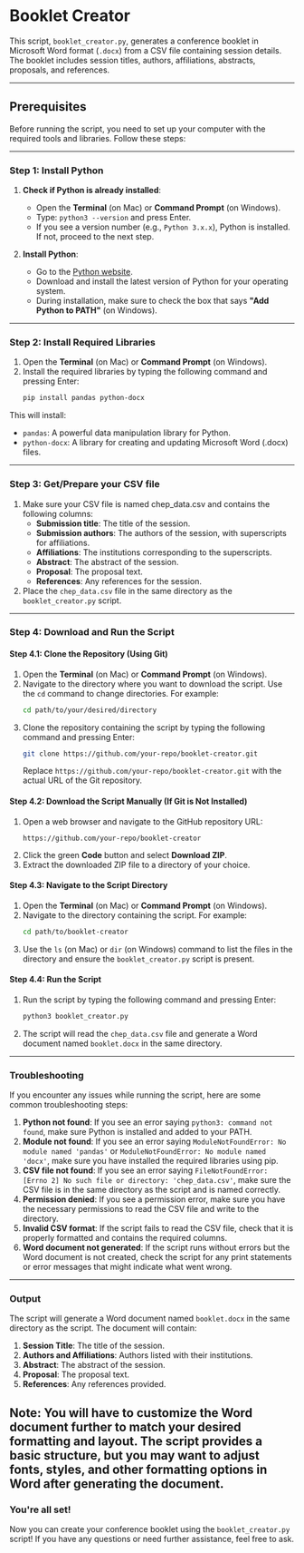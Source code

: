 # Booklet Creator

This script, `booklet_creator.py`, generates a conference booklet in Microsoft Word format (`.docx`) from a CSV file containing session details. The booklet includes session titles, authors, affiliations, abstracts, proposals, and references.

---

## Prerequisites

Before running the script, you need to set up your computer with the required tools and libraries. Follow these steps:

---

### Step 1: Install Python

1. **Check if Python is already installed**:
   - Open the **Terminal** (on Mac) or **Command Prompt** (on Windows).
   - Type: `python3 --version` and press Enter.
   - If you see a version number (e.g., `Python 3.x.x`), Python is installed. If not, proceed to the next step.

2. **Install Python**:
   - Go to the [Python website](https://www.python.org/downloads/).
   - Download and install the latest version of Python for your operating system.
   - During installation, make sure to check the box that says **"Add Python to PATH"** (on Windows).

---

### Step 2: Install Required Libraries

1. Open the **Terminal** (on Mac) or **Command Prompt** (on Windows).
2. Install the required libraries by typing the following command and pressing Enter:
   ```bash
   pip install pandas python-docx
    ```

This will install:
- `pandas`: A powerful data manipulation library for Python.
- `python-docx`: A library for creating and updating Microsoft Word (.docx) files.

---

### Step 3: Get/Prepare your CSV file
1. Make sure your CSV file is named chep_data.csv and contains the following columns:
    - **Submission title**: The title of the session.
    - **Submission authors**: The authors of the session, with superscripts for affiliations.
    - **Affiliations**: The institutions corresponding to the superscripts.
    - **Abstract**: The abstract of the session.
    - **Proposal**: The proposal text.
    - **References**: Any references for the session.
  2. Place the `chep_data.csv` file in the same directory as the `booklet_creator.py` script.

---

### Step 4: Download and Run the Script

#### Step 4.1: Clone the Repository (Using Git)
1. Open the **Terminal** (on Mac) or **Command Prompt** (on Windows).
2. Navigate to the directory where you want to download the script. Use the `cd` command to change directories. For example:
   ```bash
   cd path/to/your/desired/directory
   ```
3. Clone the repository containing the script by typing the following command and pressing Enter:
   ```bash
   git clone https://github.com/your-repo/booklet-creator.git
   ```
   Replace `https://github.com/your-repo/booklet-creator.git` with the actual URL of the Git repository.

#### Step 4.2: Download the Script Manually (If Git is Not Installed)
1. Open a web browser and navigate to the GitHub repository URL:
   ```
   https://github.com/your-repo/booklet-creator
   ```
2. Click the green **Code** button and select **Download ZIP**.
3. Extract the downloaded ZIP file to a directory of your choice.

#### Step 4.3: Navigate to the Script Directory
1. Open the **Terminal** (on Mac) or **Command Prompt** (on Windows).
2. Navigate to the directory containing the script. For example:
   ```bash
   cd path/to/booklet-creator
   ```
3. Use the `ls` (on Mac) or `dir` (on Windows) command to list the files in the directory and ensure the `booklet_creator.py` script is present.

#### Step 4.4: Run the Script
1. Run the script by typing the following command and pressing Enter:
   ```bash
   python3 booklet_creator.py
   ```
2. The script will read the `chep_data.csv` file and generate a Word document named `booklet.docx` in the same directory.

---

### Troubleshooting
If you encounter any issues while running the script, here are some common troubleshooting steps:
1. **Python not found**: If you see an error saying `python3: command not found`, make sure Python is installed and added to your PATH.
2. **Module not found**: If you see an error saying `ModuleNotFoundError: No module named 'pandas'` or `ModuleNotFoundError: No module named 'docx'`, make sure you have installed the required libraries using pip.
3. **CSV file not found**: If you see an error saying `FileNotFoundError: [Errno 2] No such file or directory: 'chep_data.csv'`, make sure the CSV file is in the same directory as the script and is named correctly.
4. **Permission denied**: If you see a permission error, make sure you have the necessary permissions to read the CSV file and write to the directory.
5. **Invalid CSV format**: If the script fails to read the CSV file, check that it is properly formatted and contains the required columns.
6. **Word document not generated**: If the script runs without errors but the Word document is not created, check the script for any print statements or error messages that might indicate what went wrong.

---

### Output
The script will generate a Word document named `booklet.docx` in the same directory as the script. The document will contain:
1. **Session Title**: The title of the session.
2. **Authors and Affiliations**: Authors listed with their institutions.
3. **Abstract**: The abstract of the session.
4. **Proposal**: The proposal text.
5. **References**: Any references provided.

**Note**: You will have to customize the Word document further to match your desired formatting and layout. The script provides a basic structure, but you may want to adjust fonts, styles, and other formatting options in Word after generating the document.
---

### You're all set!
Now you can create your conference booklet using the `booklet_creator.py` script! If you have any questions or need further assistance, feel free to ask.